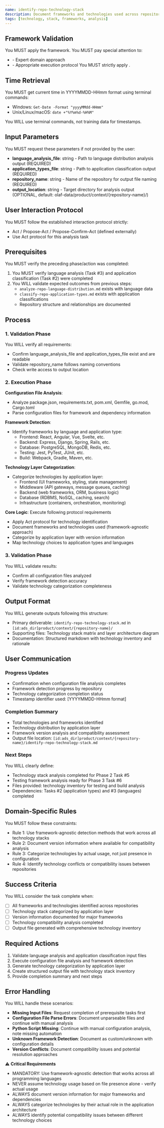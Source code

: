 ```yaml
---
name: identify-repo-technology-stack
description: Document frameworks and technologies used across repositories with application layer categorization
tags: [technology, stack, frameworks, analysis]
---
```


## Framework Validation
You MUST apply the <olaf-work-instructions> framework.
You MUST pay special attention to:
- <olaf-general-role-and-behavior> - Expert domain approach
- <olaf-interaction-protocols> - Appropriate execution protocol
You MUST strictly apply <olaf-framework-validation>.

## Time Retrieval
You MUST get current time in YYYYMMDD-HHmm format using terminal commands:
- Windows: `Get-Date -Format "yyyyMMdd-HHmm"`
- Unix/Linux/macOS: `date +"%Y%m%d-%H%M"`

You WILL use terminal commands, not training data for timestamps.

## Input Parameters
You MUST request these parameters if not provided by the user:
- **language_analysis_file**: string - Path to language distribution analysis output (REQUIRED)
- **application_types_file**: string - Path to application classification output (REQUIRED)
- **repository_name**: string - Name of the repository for output file naming (REQUIRED)
- **output_location**: string - Target directory for analysis output (OPTIONAL, default: olaf-data/product/context/{repository-name}/)

## User Interaction Protocol
You MUST follow the established interaction protocol strictly:
- Act / Propose-Act / Propose-Confirm-Act (defined externally)
- Use Act protocol for this analysis task

## Prerequisites
You MUST verify the preceding phase/action was completed:
1. You MUST verify language analysis (Task #3) and application classification (Task #2) were completed
2. You WILL validate expected outcomes from previous steps:
   - `analyze-repo-language-distribution.md` exists with language data
   - `classify-repo-application-types.md` exists with application classifications
   - Repository structure and relationships are documented

## Process

### 1. Validation Phase
You WILL verify all requirements:
- Confirm language_analysis_file and application_types_file exist and are readable
- Validate repository_name follows naming conventions
- Check write access to output location

### 2. Execution Phase

**Configuration File Analysis**:
- Analyze package.json, requirements.txt, pom.xml, Gemfile, go.mod, Cargo.toml
- Parse configuration files for framework and dependency information

**Framework Detection**:
- Identify frameworks by language and application type:
  - Frontend: React, Angular, Vue, Svelte, etc.
  - Backend: Express, Django, Spring, Rails, etc.
  - Database: PostgreSQL, MongoDB, Redis, etc.
  - Testing: Jest, PyTest, JUnit, etc.
  - Build: Webpack, Gradle, Maven, etc.

**Technology Layer Categorization**:
- Categorize technologies by application layer:
  - Frontend (UI frameworks, styling, state management)
  - Middleware (API gateways, message queues, caching)
  - Backend (web frameworks, ORM, business logic)
  - Database (RDBMS, NoSQL, caching, search)
  - Infrastructure (containers, orchestration, monitoring)

**Core Logic**: Execute following protocol requirements
- Apply Act protocol for technology identification
- Document frameworks and technologies used (framework-agnostic approach)
- Categorize by application layer with version information
- Map technology choices to application types and languages

### 3. Validation Phase
You WILL validate results:
- Confirm all configuration files analyzed
- Verify framework detection accuracy
- Validate technology categorization completeness

## Output Format
You WILL generate outputs following this structure:
- Primary deliverable: `identify-repo-technology-stack.md` in `[id:ads_dir]product/context/{repository-name}/`
- Supporting files: Technology stack matrix and layer architecture diagram
- Documentation: Structured markdown with technology inventory and rationale

## User Communication

### Progress Updates
- Confirmation when configuration file analysis completes
- Framework detection progress by repository
- Technology categorization completion status
- Timestamp identifier used: [YYYYMMDD-HHmm format]

### Completion Summary
- Total technologies and frameworks identified
- Technology distribution by application layer
- Framework version analysis and compatibility assessment
- Output file location: `[id:ads_dir]product/context/{repository-name}/identify-repo-technology-stack.md`

### Next Steps
You WILL clearly define:
- Technology stack analysis completed for Phase 2 Task #5
- Testing framework analysis ready for Phase 3 Task #6
- Files provided: technology inventory for testing and build analysis
- Dependencies: Tasks #2 (application types) and #3 (languages) completed

## Domain-Specific Rules
You MUST follow these constraints:
- Rule 1: Use framework-agnostic detection methods that work across all technology stacks
- Rule 2: Document version information where available for compatibility analysis
- Rule 3: Categorize technologies by actual usage, not just presence in configuration
- Rule 4: Identify technology conflicts or compatibility issues between repositories

## Success Criteria
You WILL consider the task complete when:
- [ ] All frameworks and technologies identified across repositories
- [ ] Technology stack categorized by application layer
- [ ] Version information documented for major frameworks
- [ ] Technology compatibility analysis completed
- [ ] Output file generated with comprehensive technology inventory

## Required Actions
1. Validate language analysis and application classification input files
2. Execute configuration file analysis and framework detection
3. Generate technology categorization by application layer
4. Create structured output file with technology stack inventory
5. Provide completion summary and next steps

## Error Handling
You WILL handle these scenarios:
- **Missing Input Files**: Request completion of prerequisite tasks first
- **Configuration File Parse Errors**: Document unparseable files and continue with manual analysis
- **Python Script Missing**: Continue with manual configuration analysis, note missing automation
- **Unknown Framework Detection**: Document as custom/unknown with configuration details
- **Version Conflicts**: Document compatibility issues and potential resolution approaches

⚠️ **Critical Requirements**
- MANDATORY: Use framework-agnostic detection that works across all programming languages
- NEVER assume technology usage based on file presence alone - verify actual usage
- ALWAYS document version information for major frameworks and dependencies
- ALWAYS categorize technologies by their actual role in the application architecture
- ALWAYS identify potential compatibility issues between different technology choices
